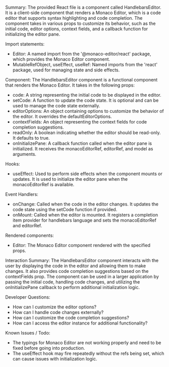 Summary:
The provided React file is a component called HandlebarsEditor. It is a client-side component that renders a Monaco Editor, which is a code editor that supports syntax highlighting and code completion. The component takes in various props to customize its behavior, such as the initial code, editor options, context fields, and a callback function for initializing the editor pane.

Import statements:
- Editor: A named import from the '@monaco-editor/react' package, which provides the Monaco Editor component.
- MutableRefObject, useEffect, useRef: Named imports from the 'react' package, used for managing state and side effects.

Component:
The HandlebarsEditor component is a functional component that renders the Monaco Editor. It takes in the following props:
- code: A string representing the initial code to be displayed in the editor.
- setCode: A function to update the code state. It is optional and can be used to manage the code state externally.
- editorOptions: An object containing options to customize the behavior of the editor. It overrides the defaultEditorOptions.
- contextFields: An object representing the context fields for code completion suggestions.
- readOnly: A boolean indicating whether the editor should be read-only. It defaults to true.
- onInitializePane: A callback function called when the editor pane is initialized. It receives the monacoEditorRef, editorRef, and model as arguments.

Hooks:
- useEffect: Used to perform side effects when the component mounts or updates. It is used to initialize the editor pane when the monacoEditorRef is available.

Event Handlers:
- onChange: Called when the code in the editor changes. It updates the code state using the setCode function if provided.
- onMount: Called when the editor is mounted. It registers a completion item provider for handlebars language and sets the monacoEditorRef and editorRef.

Rendered components:
- Editor: The Monaco Editor component rendered with the specified props.

Interaction Summary:
The HandlebarsEditor component interacts with the user by displaying the code in the editor and allowing them to make changes. It also provides code completion suggestions based on the contextFields prop. The component can be used in a larger application by passing the initial code, handling code changes, and utilizing the onInitializePane callback to perform additional initialization logic.

Developer Questions:
- How can I customize the editor options?
- How can I handle code changes externally?
- How can I customize the code completion suggestions?
- How can I access the editor instance for additional functionality?

Known Issues / Todo:
- The typings for Monaco Editor are not working properly and need to be fixed before going into production.
- The useEffect hook may fire repeatedly without the refs being set, which can cause issues with initialization logic.